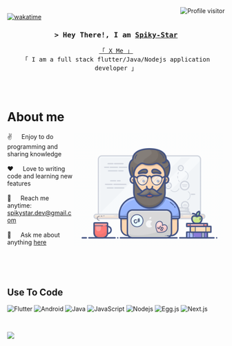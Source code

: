 <!--
<h2 align="center">
  Welcome to AI Spiky-Star World!
  <img src="https://media.giphy.com/media/hvRJCLFzcasrR4ia7z/giphy.gif" width="28">
</h2>
-->

<!--
<p align="center">
  <a href="https://github.com/spiky-star"><img src="https://readme-typing-svg.herokuapp.com/?lines=Self%20Taught%20Programmer;Front%20End%20Developer;1.5%2B%20years%20of%20coding%20experience;Always%20learning%20new%20things&center=true&width=380&height=45"></a>
</p>

 -->

<a href="https://komarev.com/ghpvc/?username=spiky-star">
  <img align="right" src="https://komarev.com/ghpvc/?username=spiky-star&label=Visitors&color=0e75b6&style=flat" alt="Profile visitor" />
</a>


[![wakatime](https://wakatime.com/badge/user/eebb3dd8-d9b2-40de-9b88-6fd6cac99dbc.svg)](https://wakatime.com/@eebb3dd8-d9b2-40de-9b88-6fd6cac99dbc)

<!-- Intro  -->
<h3 align="center">
        <samp>&gt; Hey There!, I am
                <b><a target="_blank" href="https://spiky-star.com">Spiky-Star</a></b>
        </samp>
</h3>


<p align="center"> 
  <samp>
    <a href="https://twitter.com/gengjiarong">「 X Me 」</a>
    <br>
    「 I am a full stack flutter/Java/Nodejs application developer 」
    <br>
    <br>
  </samp>
</p>

<br />

<!-- About Section -->
 # About me
 
<p>
 <img align="right" width="350" src="/assets/programmer.gif" alt="Coding gif" />
  
 ✌️ &emsp; Enjoy to do programming and sharing knowledge <br/><br/>
 ❤️ &emsp; Love to writing code and learning new features<br/><br/>
 📧 &emsp; Reach me anytime: spikystar.dev@gmail.com<br/><br/>
 💬 &emsp; Ask me about anything [here](https://github.com/spiky-star/spiky-star/issues)

</p>

<br/>
<br/>
<br/>

## Use To Code

![Flutter](https://img.shields.io/badge/Flutter-007acc?style=for-the-badge&labelColor=black&logo=flutter&logoColor=007acc)
![Android](https://img.shields.io/badge/Android-593D88?style=for-the-badge&logo=android&logoColor=white)
![Java](https://img.shields.io/badge/Java-FF4154?style=for-the-badge&logo=java&logoColor=white)
![JavaScript](https://img.shields.io/badge/JavaScript-F0DB4F?style=for-the-badge&labelColor=black&logo=javascript&logoColor=F0DB4F)
![Nodejs](https://img.shields.io/badge/Nodejs-3C873A?style=for-the-badge&labelColor=black&logo=node.js&logoColor=3C873A)
![Egg.js](https://img.shields.io/badge/Egg.js-green?style=for-the-badge&logo=egg&logoColor=white)
![Next.js](https://img.shields.io/badge/Next.js-000000?style=for-the-badge&logo=egg&logoColor=white)

<br/>

![](./profile-3d-contrib/profile-green-animate.svg)
